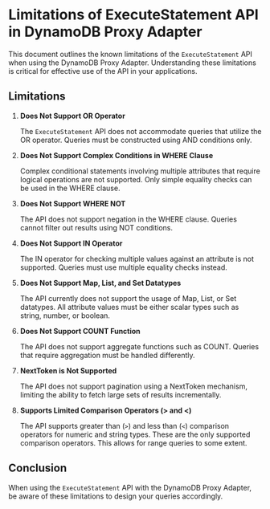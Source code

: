 # Limitations of ExecuteStatement API in DynamoDB Proxy Adapter

This document outlines the known limitations of the
`ExecuteStatement` API when using the DynamoDB Proxy Adapter.
Understanding these limitations is critical for effective use of
the API in your applications.

## Limitations

1.  **Does Not Support OR Operator**

    The `ExecuteStatement` API does not accommodate queries that
    utilize the OR operator. Queries must be constructed using
    AND conditions only.

2.  **Does Not Support Complex Conditions in WHERE Clause**

    Complex conditional statements involving multiple attributes
    that require logical operations are not supported. Only simple
    equality checks can be used in the WHERE clause.

3.  **Does Not Support WHERE NOT**

    The API does not support negation in the WHERE clause.
    Queries cannot filter out results using NOT conditions.

4.  **Does Not Support IN Operator**

    The IN operator for checking multiple values against an
    attribute is not supported. Queries must use multiple
    equality checks instead.

5.  **Does Not Support Map, List, and Set Datatypes**

    The API currently does not support the usage of Map, List,
    or Set datatypes. All attribute values must be either
    scalar types such as string, number, or boolean.

6.  **Does Not Support COUNT Function**

    The API does not support aggregate functions such as COUNT.
    Queries that require aggregation must be handled differently.

7.  **NextToken is Not Supported**

    The API does not support pagination using a NextToken
    mechanism, limiting the ability to fetch large sets of
    results incrementally.

8.  **Supports Limited Comparison Operators (> and <)**

    The API supports greater than (`>`) and less than (`<`)
    comparison operators for numeric and string types. These are
    the only supported comparison operators. This allows for
    range queries to some extent.

## Conclusion

When using the `ExecuteStatement` API with the DynamoDB Proxy
Adapter, be aware of these limitations to design your queries
accordingly.
